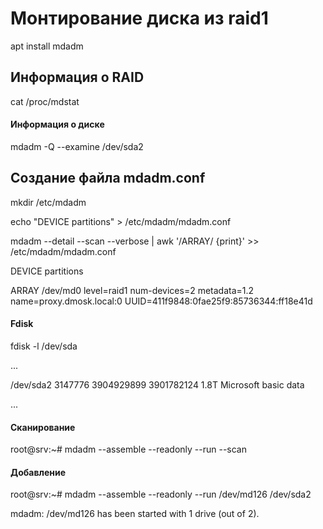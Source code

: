 # Монтирование диска из raid1

apt install mdadm



## Информация о RAID

cat /proc/mdstat

#### Информация о диске

mdadm -Q --examine  /dev/sda2

## Создание файла mdadm.conf

mkdir /etc/mdadm

echo "DEVICE partitions" > /etc/mdadm/mdadm.conf

mdadm --detail --scan --verbose | awk '/ARRAY/ {print}' >> /etc/mdadm/mdadm.conf



DEVICE partitions

ARRAY /dev/md0 level=raid1 num-devices=2 metadata=1.2 name=proxy.dmosk.local:0 UUID=411f9848:0fae25f9:85736344:ff18e41d



#### Fdisk

fdisk -l /dev/sda

...

/dev/sda2     3147776 3904929899 3901782124  1.8T Microsoft basic data

...



#### Сканирование

root@srv:~# mdadm --assemble --readonly  --run  --scan



#### Добавление

root@srv:~# mdadm --assemble --readonly  --run /dev/md126 /dev/sda2

mdadm: /dev/md126 has been started with 1 drive (out of 2).